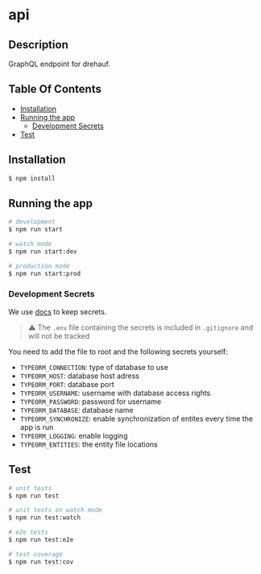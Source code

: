 # api

## Description

GraphQL endpoint for drehauf.

## Table Of Contents
- [Installation](#installation)
- [Running the app](#running-the-app)
    - [Development Secrets](#development-secrets)
- [Test](#test)

## Installation

```bash
$ npm install
```

## Running the app

```bash
# development
$ npm run start

# watch mode
$ npm run start:dev

# production mode
$ npm run start:prod
```

### Development Secrets

We use [docs](https://www.npmjs.com/package/dotenv) to keep secrets.

> ⚠️ The `.env` file containing the secrets is included in `.gitignore` and will not be tracked

You need to add the file to root and the following secrets yourself:
- `TYPEORM_CONNECTION`: type of database to use
- `TYPEORM_HOST`: database host adress
- `TYPEORM_PORT`: database port
- `TYPEORM_USERNAME`: username with database access rights
- `TYPEORM_PASSWORD`: password for username
- `TYPEORM_DATABASE`: database name
- `TYPEORM_SYNCHRONIZE`: enable synchronization of entites every time the app is run
- `TYPEORM_LOGGING`: enable logging
- `TYPEORM_ENTITIES`: the entity file locations

## Test

```bash
# unit tests
$ npm run test

# unit tests on watch mode
$ npm run test:watch

# e2e tests
$ npm run test:e2e

# test coverage
$ npm run test:cov
```
